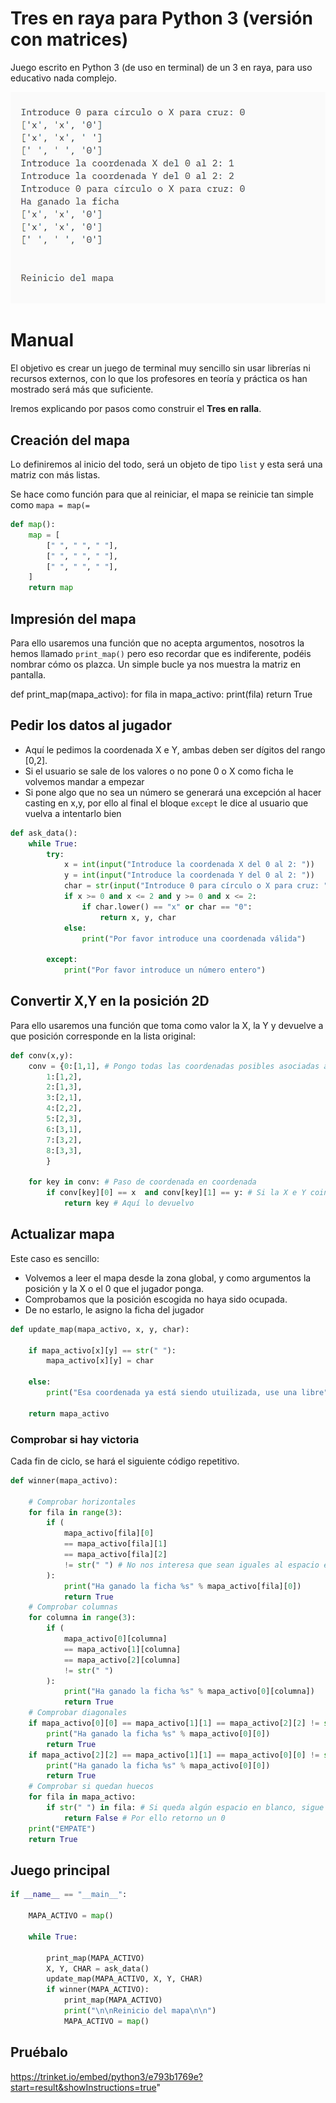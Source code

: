 # Tres en raya para Python 3 (versión con matrices)
Juego escrito en Python 3 (de uso en terminal) de un 3 en raya, para uso educativo nada complejo.

![Terminal mostrando el juego](https://raw.githubusercontent.com/peseoane/Tres-en-raya/main/3enraya.png)

# Manual

El objetivo es crear un juego de terminal muy sencillo sin usar librerías ni recursos externos, con lo que los profesores en teoría y práctica os han mostrado será más que suficiente.

Iremos explicando por pasos como construir el **Tres en ralla**.

## Creación del mapa

Lo definiremos al inicio del todo, será un objeto de tipo `list` y esta será una matriz con más listas.

Se hace como función para que al reiniciar, el mapa se reinicie tan simple como `mapa = map(=`

```python
def map():
    map = [
        [" ", " ", " "],
        [" ", " ", " "],
        [" ", " ", " "],
    ]
    return map
```

## Impresión del mapa

Para ello usaremos una función que no acepta argumentos, nosotros la hemos llamado `print_map()` pero eso recordar que es indiferente, podéis nombrar cómo os plazca. Un simple bucle ya nos muestra la matriz en pantalla.

def print_map(mapa_activo):
    for fila in mapa_activo:
        print(fila)
    return True

## Pedir los datos al jugador

* Aquí le pedimos la coordenada X e Y, ambas deben ser dígitos del rango [0,2].
* Si el usuario se sale de los valores o no pone 0 o X como ficha le volvemos mandar a empezar
* Si pone algo que no sea un número se generará una excepción al hacer casting en x,y, por ello al final el bloque `except`  le dice al usuario que vuelva a intentarlo bien

```python
def ask_data():
    while True:
        try:
            x = int(input("Introduce la coordenada X del 0 al 2: "))
            y = int(input("Introduce la coordenada Y del 0 al 2: "))
            char = str(input("Introduce 0 para círculo o X para cruz: "))
            if x >= 0 and x <= 2 and y >= 0 and x <= 2:
                if char.lower() == "x" or char == "0":
                    return x, y, char
            else:
                print("Por favor introduce una coordenada válida")

        except:
            print("Por favor introduce un número entero")
```

## Convertir X,Y en la posición 2D

Para ello usaremos una función que toma como valor la X, la Y y devuelve a que posición corresponde en la lista original:

```python
def conv(x,y):
    conv = {0:[1,1], # Pongo todas las coordenadas posibles asociadas a su número
        1:[1,2],
        2:[1,3],
        3:[2,1],
        4:[2,2],
        5:[2,3],
        6:[3,1],
        7:[3,2],
        8:[3,3],
        }

    for key in conv: # Paso de coordenada en coordenada
        if conv[key][0] == x  and conv[key][1] == y: # Si la X e Y coinciden con el número real en 2D, devuelvo al programa principal ese número
            return key # Aquí lo devuelvo
```

## Actualizar mapa

Este caso es sencillo:

* Volvemos a leer el mapa desde la zona global, y como argumentos la posición y la X o el 0 que el jugador ponga.
* Comprobamos que la posición escogida no haya sido ocupada.
* De no estarlo, le asigno la ficha del jugador

```python
def update_map(mapa_activo, x, y, char):

    if mapa_activo[x][y] == str(" "):
        mapa_activo[x][y] = char

    else:
        print("Esa coordenada ya está siendo utuilizada, use una libre")

    return mapa_activo
```

### Comprobar si hay victoria

Cada fin de ciclo, se hará el siguiente código repetitivo.

```python
def winner(mapa_activo):

    # Comprobar horizontales
    for fila in range(3):
        if (
            mapa_activo[fila][0]
            == mapa_activo[fila][1]
            == mapa_activo[fila][2]
            != str(" ") # No nos interesa que sean iguales al espacio en blanco!
        ):
            print("Ha ganado la ficha %s" % mapa_activo[fila][0])
            return True
    # Comprobar columnas
    for columna in range(3):
        if (
            mapa_activo[0][columna]
            == mapa_activo[1][columna]
            == mapa_activo[2][columna]
            != str(" ")
        ):
            print("Ha ganado la ficha %s" % mapa_activo[0][columna])
            return True
    # Comprobar diagonales
    if mapa_activo[0][0] == mapa_activo[1][1] == mapa_activo[2][2] != str(" "):
        print("Ha ganado la ficha %s" % mapa_activo[0][0])
        return True
    if mapa_activo[2][2] == mapa_activo[1][1] == mapa_activo[0][0] != str(" "):
        print("Ha ganado la ficha %s" % mapa_activo[0][0])
        return True
    # Comprobar si quedan huecos
    for fila in mapa_activo:
        if str(" ") in fila: # Si queda algún espacio en blanco, sigue la partida
            return False # Por ello retorno un 0
    print("EMPATE")
    return True
```
## Juego principal

```python
if __name__ == "__main__":

    MAPA_ACTIVO = map()

    while True:

        print_map(MAPA_ACTIVO)
        X, Y, CHAR = ask_data()
        update_map(MAPA_ACTIVO, X, Y, CHAR)
        if winner(MAPA_ACTIVO):
            print_map(MAPA_ACTIVO)
            print("\n\nReinicio del mapa\n\n")
            MAPA_ACTIVO = map()
```

## Pruébalo

https://trinket.io/embed/python3/e793b1769e?start=result&showInstructions=true"
